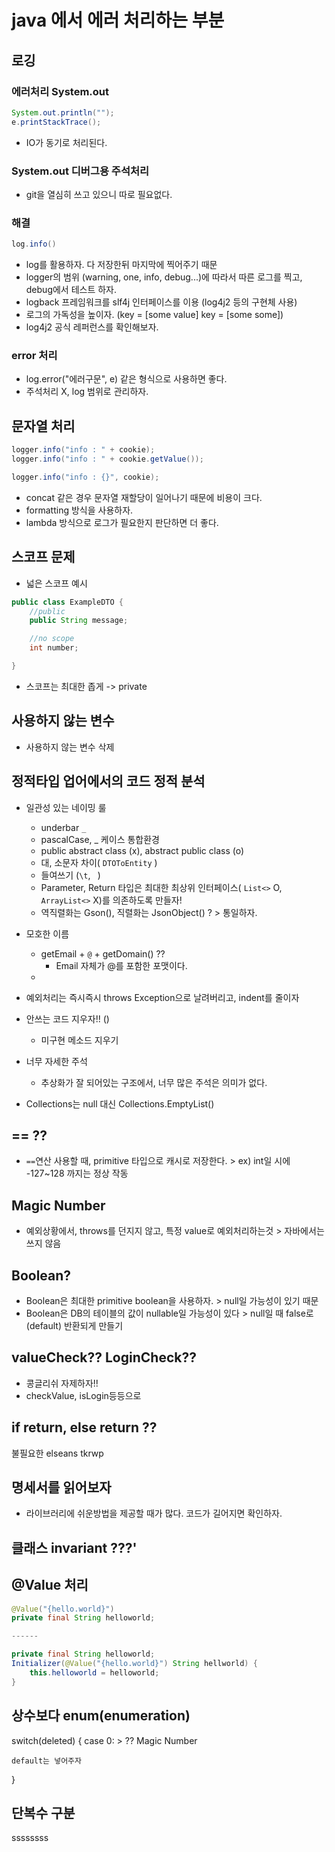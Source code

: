# java 에서 에러 처리하는 부분

## 로깅

### 에러처리 System.out

```java
System.out.println("");
e.printStackTrace();

```

- IO가 동기로 처리된다.

### System.out 디버그용 주석처리

- git을 열심히 쓰고 있으니 따로 필요없다.

### 해결

```java
log.info()
```

- log를 활용하자. 다 저장한뒤 마지막에 찍어주기 때문
- logger의 범위 (warning, one, info, debug...)에 따라서 따른 로그를 찍고, debug에서 테스트 하자.
- logback 프레임워크를 slf4j 인터페이스를 이용 (log4j2 등의 구현체 사용)
- 로그의 가독성을 높이자. (key = [some value] key = [some some])
- log4j2 공식 레퍼런스를 확인해보자.

### error 처리

- log.error("에러구문", e) 같은 형식으로 사용하면 좋다.
- 주석처리 X, log 범위로 관리하자.

## 문자열 처리

```java
logger.info("info : " + cookie);
logger.info("info : " + cookie.getValue());

logger.info("info : {}", cookie);
```

- concat 같은 경우 문자열 재할당이 일어나기 때문에 비용이 크다.
- formatting 방식을 사용하자.
- lambda 방식으로 로그가 필요한지 판단하면 더 좋다.

## 스코프 문제

- 넓은 스코프 예시

```java
public class ExampleDTO {
    //public
    public String message;

    //no scope
    int number;

}
```

- 스코프는 최대한 좁게 -> private

## 사용하지 않는 변수

- 사용하지 않는 변수 삭제

## 정적타입 업어에서의 코드 정적 분석

- 일관성 있는 네이밍 룰
  - underbar `_` 
  - pascalCase, _ 케이스 통합환경
  - public abstract class (x), abstract public class (o)
  - 대, 소문자 차이( `DTOToEntity` )
  - 들여쓰기 (`\t`, ` `)
  - Parameter, Return 타입은 최대한 최상위 인터페이스( `List<>` O, `ArrayList<>` X)를 의존하도록 만들자!
  - 역직렬화는 Gson(), 직렬화는 JsonObject() ? > 통일하자.
  
- 모호한 이름
  - getEmail + `@` + getDomain() ??
    - Email 자체가 @를 포함한 포맷이다.
  - 

- 예외처리는 즉시즉시 throws Exception으로 날려버리고, indent를 줄이자

- 안쓰는 코드 지우자!! ()
  - 미구현 메소드 지우기

- 너무 자세한 주석
  - 추상화가 잘 되어있는 구조에서, 너무 많은 주석은 의미가 없다.

- Collections는 null 대신 Collections.EmptyList()

## == ??

- `==`연산 사용할 때, primitive 타입으로 캐시로 저장한다. > ex) int일 시에 -127~128 까지는 정상 작동

## Magic Number

- 예외상황에서, throws를 던지지 않고, 특정 value로 예외처리하는것 > 자바에서는 쓰지 않음

## Boolean?

- Boolean은 최대한 primitive boolean을 사용하자. > null일 가능성이 있기 때문
- Boolean은 DB의 테이블의 값이 nullable일 가능성이 있다 > null일 때 false로(default) 반환되게 만들기

## valueCheck?? LoginCheck??

- 콩글리쉬 자제하자!!
- checkValue, isLogin등등으로

## if return, else return ??

불필요한 elseans tkrwp

## 명세서를 읽어보자

- 라이브러리에 쉬운방법을 제공할 때가 많다. 코드가 길어지면 확인하자.

## 클래스 invariant ???'

## @Value 처리

```java
@Value("{hello.world}")
private final String helloworld;

------

private final String helloworld;
Initializer(@Value("{hello.world}") String hellworld) {
    this.helloworld = helloworld;
}
```

## 상수보다 enum(enumeration)

switch(deleted) {
    case 0: > ?? Magic Number

    default는 넣어주자
}

## 단복수 구분

ssssssss

